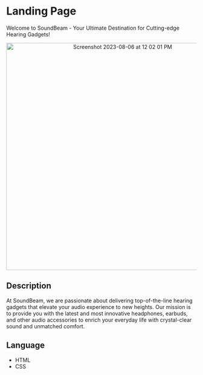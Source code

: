 # Landing Page

Welcome to SoundBeam - Your Ultimate Destination for Cutting-edge Hearing Gadgets!


<p align="center">
  <img width="600" alt="Screenshot 2023-08-06 at 12 02 01 PM" src="https://github.com/Tejasgarg2002/Codsoft_taskno.1/assets/97401487/94898f4a-02f8-40e9-8210-e5a29e1e02ec">
</p>

## Description


At SoundBeam, we are passionate about delivering top-of-the-line hearing gadgets that elevate your audio experience to new heights. Our mission is to provide you with the latest and most innovative headphones, earbuds, and other audio accessories to enrich your everyday life with crystal-clear sound and unmatched comfort.

## Language
* HTML
* CSS
  
